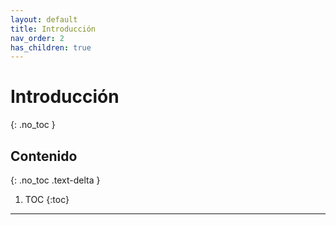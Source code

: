 ```yaml
---
layout: default
title: Introducción
nav_order: 2
has_children: true
---
```


# Introducción
{: .no_toc }

## Contenido
{: .no_toc .text-delta }

1. TOC
{:toc}

---